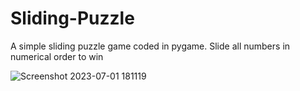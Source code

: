 # Sliding-Puzzle

A simple sliding puzzle game coded in pygame. Slide all numbers in numerical order to win


![Screenshot 2023-07-01 181119](https://github.com/Xam132/Sliding-Puzzle/assets/111717633/7cb64a50-ecf2-4216-a441-88ba8d53241c)
